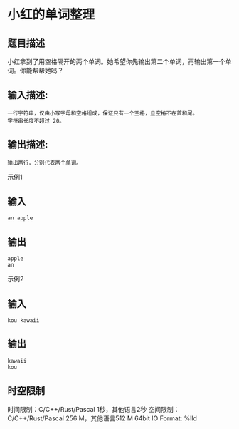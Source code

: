 # 小红的单词整理

## 题目描述

小红拿到了用空格隔开的两个单词。她希望你先输出第二个单词，再输出第一个单词。你能帮帮她吗？

## 输入描述:
    
    
    一行字符串，仅由小写字母和空格组成，保证只有一个空格，且空格不在首和尾。  
    字符串长度不超过 20。  
    
    
      
    

## 输出描述:
    
    
    输出两行，分别代表两个单词。

示例1 

## 输入
    
    
    an apple

## 输出
    
    
    apple
    an

示例2 

## 输入
    
    
    kou kawaii

## 输出
    
    
    kawaii
    kou


## 时空限制

时间限制：C/C++/Rust/Pascal 1秒，其他语言2秒
空间限制：C/C++/Rust/Pascal 256 M，其他语言512 M
64bit IO Format: %lld